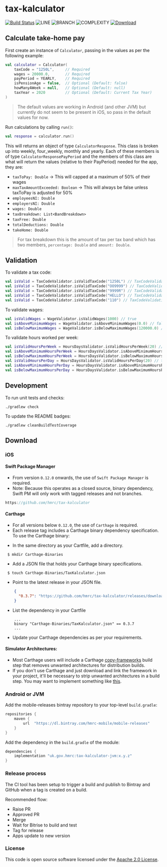 
# tax-kalculator

[![Build Status](https://app.bitrise.io/app/cd7fb52c258b9273/status.svg?token=lntO8o4xz5AUEvLwVzbo3A&branch=master)](https://app.bitrise.io/app/cd7fb52c258b9273)
![LINE](https://img.shields.io/badge/line--coverage-98%25-brightgreen.svg)
![BRANCH](https://img.shields.io/badge/branch--coverage-93%25-brightgreen.svg)
![COMPLEXITY](https://img.shields.io/badge/complexity-1.52-brightgreen.svg)
[ ![Download](https://api.bintray.com/packages/hmrc/mobile-releases/tax-kalculator/images/download.svg) ](https://bintray.com/hmrc/mobile-releases/tax-kalculator/_latestVersion)

## Calculate take-home pay

First create an instance of `Calculator`, passing in the values as per the following example:

```kotlin
val calculator = Calculator(
    taxCode = "1250L",     // Required
    wages = 20000.0,       // Required
    payPeriod = YEARLY,    // Required
    isPensionAge = false,  // Optional (Default: false)
    howManyAWeek = null,   // Optional (Default: null)
    taxYear = 2020         // Optional (Default: Current Tax Year)
)
```

> The default values are working in Android (and other JVM) but currently do not seem to be present in iOS, so pass in the default values for now.

Run calculations by calling `run()`:

```kotlin
val response = calculator.run()
```

This will returns an object of type `CalculatorResponse`. This class is broken up into weekly, four_weekly, monthly and yearly. Each of these members is of type `CalculatorResponsePayPeriod` and the members of this class are what will return the values (relative to their PayPeriod) needed for the app, they are:

- `taxToPay: Double` -> This will capped at a maximum of 50% of their wages
- `maxTaxAmountExceeded: Boolean` -> This will always be false unless taxToPay is adjusted for 50%
- `employeesNI: Double`
- `employersNI: Double`
- `wages: Double`
- `taxBreakdown: List<BandBreakdown>`
- `taxFree: Double`
- `totalDeductions: Double`
- `takeHome: Double`

> For tax breakdown this is the amount of tax per tax band which has two members, `percentage: Double` and `amount: Double`.

## Validation

To validate a tax code:

```kotlin
val isValid = TaxCodeValidator.isValidTaxCode("1250L") // TaxCodeValidationResponse(true)
val isValid = TaxCodeValidator.isValidTaxCode("OO9999") // TaxCodeValidationResponse(false, ValidationError.WrongTaxCodePrefix)
val isValid = TaxCodeValidator.isValidTaxCode("9999R") // TaxCodeValidationResponse(false, ValidationError.WrongTaxCodeSuffix)
val isValid = TaxCodeValidator.isValidTaxCode("HELLO") // TaxCodeValidationResponse(false, ValidationError.WrongTaxCodeNumber)
val isValid = TaxCodeValidator.isValidTaxCode("110") // TaxCodeValidationResponse(false, ValidationError.Other)

```

To validate wages:

```kotlin
val isValidWages = WageValidator.isValidWages(1000) // true
val isAboveMinimumWages = WageValidator.isAboveMinimumWages(0.0) // false
val isBelowMaximumWages = WageValidator.isBelowMaximumWages(120000.0) // true
```

To validate hours worked per week:

```kotlin
val isValidHoursPerWeek = HoursDaysValidator.isValidHoursPerWeek(20) // true
val isAboveMinimumHoursPerWeek = HoursDaysValidator.isAboveMinimumHoursPerWeek(1.0) // true
val isBelowMaximumHoursPerWeek = HoursDaysValidator.isBelowMaximumHoursPerWeek(170.0) // false
val isValidHoursPerDay = HoursDaysValidator.isValidHoursPerDay(20) // true
val isAboveMinimumHoursPerDay = HoursDaysValidator.isAboveMinimumHoursPerDay(1.0) // true
val isBelowMaximumHoursPerDay = HoursDaysValidator.isBelowMaximumHoursPerDay(25.0) // false
```

## Development

To run unit tests and checks:

`./gradlew check`

To update the README badges:

`./gradlew cleanBuildTestCoverage`

## Download

### iOS
#### Swift Package Manager
- From version `0.12.0` onwards, the use of `Swift Package Manager` is required.
- Note: Because this operates as a closed source, binary dependency, Swift PM will only work with tagged releases and not branches.
```swift
https://github.com/hmrc/tax-kalculator
```
#### Carthage
- For all versions below `0.12.0`, the use of `Carthage` is required.
- Each release tag includes a Carthage binary dependency specification. To use the Carthage binary:
* In the same directory as your Cartfile, add a directory.
```shell script
 $ mkdir Carthage-Binaries
``` 
* Add a JSON file that holds your Carthage binary specifications.
```shell script
 $ touch Carthage-Binaries/TaxKalculator.json
```
* Point to the latest release in your JSON file.
```json
    {
      "0.3.7": "https://github.com/hmrc/tax-kalculator/releases/download/0.3.7/TaxKalculator.framework.zip"
    }
```
* List the dependency in your Cartfile
```shell script
    ...
    binary "Carthage-Binaries/TaxKalculator.json" == 0.3.7
    ...
```
* Update your Carthage dependencies as per your requirements.

#### Simulator Architectures: 
* Most Carthage users will include a Carthage [copy-frameworks](https://www.raywenderlich.com/416-carthage-tutorial-getting-started) build step that removes unwanted architectures for 
distribution builds.
* If you don't use Carthage and just download and link the framework in your project, it'll be necessary to strip unwanted architectures in a build step.
You may want to implement something like [this](http://ikennd.ac/blog/2015/02/stripping-unwanted-architectures-from-dynamic-libraries-in-xcode/).

### Android or JVM

Add the mobile-releases bintray repository to your top-level `build.gradle`:

```groovy
repositories {
    maven {
        url  "https://dl.bintray.com/hmrc-mobile/mobile-releases" 
    }
}
```

Add the dependency in the `build.gradle` of the module:

```groovy
dependencies {
    implementation "uk.gov.hmrc:tax-kalculator-jvm:x.y.z"
}
```

### Release process

The CI tool has been setup to trigger a build and publish to Bintray and GitHub when a tag is created on a build.

Recommended flow:
- Raise PR
- Approved PR
- Merge
- Wait for Bitrise to build and test
- Tag for release
- Apps update to new version


### License

This code is open source software licensed under the [Apache 2.0 License]("http://www.apache.org/licenses/LICENSE-2.0.html").
